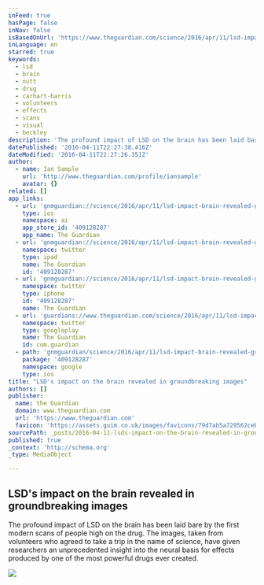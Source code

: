 ```yaml
---
inFeed: true
hasPage: false
inNav: false
isBasedOnUrl: 'https://www.theguardian.com/science/2016/apr/11/lsd-impact-brain-revealed-groundbreaking-images'
inLanguage: en
starred: true
keywords:
  - lsd
  - brain
  - nutt
  - drug
  - carhart-harris
  - volunteers
  - effects
  - scans
  - visual
  - beckley
description: 'The profound impact of LSD on the brain has been laid bare by the first modern scans of people high on the drug. The images, taken from volunteers who agreed to take a trip in the name of science, have given researchers an unprecedented insight into the neural basis for effects produced by one of the most powerful drugs ever created.'
datePublished: '2016-04-11T22:27:38.416Z'
dateModified: '2016-04-11T22:27:26.351Z'
author:
  - name: Ian Sample
    url: 'http://www.theguardian.com/profile/iansample'
    avatar: {}
related: []
app_links:
  - url: 'gnmguardian://science/2016/apr/11/lsd-impact-brain-revealed-groundbreaking-images?contenttype=Article&source=applinks'
    type: ios
    namespace: ai
    app_store_id: '409128287'
    app_name: The Guardian
  - url: 'gnmguardian://science/2016/apr/11/lsd-impact-brain-revealed-groundbreaking-images?contenttype=Article&source=twitter'
    namespace: twitter
    type: ipad
    name: The Guardian
    id: '409128287'
  - url: 'gnmguardian://science/2016/apr/11/lsd-impact-brain-revealed-groundbreaking-images?contenttype=Article&source=twitter'
    namespace: twitter
    type: iphone
    id: '409128287'
    name: The Guardian
  - url: 'guardians://www.theguardian.com/science/2016/apr/11/lsd-impact-brain-revealed-groundbreaking-images'
    namespace: twitter
    type: googleplay
    name: The Guardian
    id: com.guardian
  - path: 'gnmguardian/science/2016/apr/11/lsd-impact-brain-revealed-groundbreaking-images?contenttype=Article&source=google'
    package: '409128287'
    namespace: google
    type: ios
title: "LSD's impact on the brain revealed in groundbreaking images"
authors: []
publisher:
  name: the Guardian
  domain: www.theguardian.com
  url: 'https://www.theguardian.com'
  favicon: 'https://assets.guim.co.uk/images/favicons/79d7ab5a729562cebca9c6a13c324f0e/32x32.ico'
sourcePath: _posts/2016-04-11-lsds-impact-on-the-brain-revealed-in-groundbreaking-images.md
published: true
_context: 'http://schema.org'
_type: MediaObject

---
```

<article style=""><h1>LSD's impact on the brain revealed in groundbreaking images</h1><p>The profound impact of LSD on the brain has been laid bare by the first modern scans of people high on the drug. The images, taken from volunteers who agreed to take a trip in the name of science, have given researchers an unprecedented insight into the neural basis for effects produced by one of the most powerful drugs ever created.</p><img src="https://i.guim.co.uk/img/media/46129f510e4102ad6bc0a6f0bee30b2b03951375/0_0_3000_1532/master/3000.jpg?w=1200&amp;q=55&amp;auto=format&amp;usm=12&amp;fit=max&amp;s=bc153898650139d80e47c4a45ea017ed" /></article>